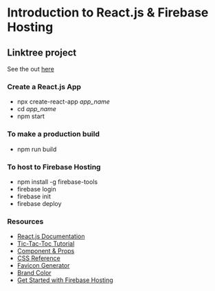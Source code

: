 # Introduction to React.js & Firebase Hosting

## Linktree project

See the out [here](https://dedy-linktree2.web.app/)

### Create a React.js App

- npx create-react-app <i>app_name</i>
- cd <i>app_name</i>
- npm start

### To make a production build

- npm run build

### To host to Firebase Hosting

- npm install -g firebase-tools
- firebase login
- firebase init
- firebase deploy 

### Resources

- [React.js Documentation](https://reactjs.org/docs/getting-started.html)
- [Tic-Tac-Toc Tutorial](https://reactjs.org/tutorial/tutorial.html)
- [Component & Props](https://reactjs.org/docs/components-and-props.html)
- [CSS Reference](https://www.w3schools.com/cssref/)
- [Favicon Generator](https://favicon.io/favicon-converter/)
- [Brand Color](https://brandcolors.net/)
- [Get Started with Firebase Hosting](https://firebase.google.com/docs/hosting/quickstart)